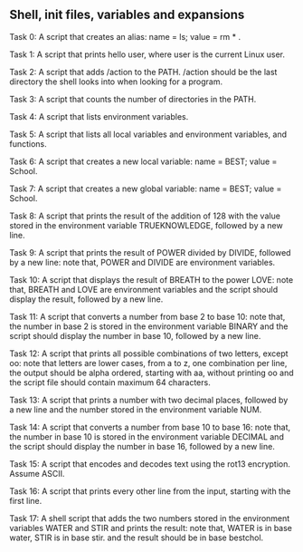 ## Shell, init files, variables and expansions

Task 0: A script that creates an alias: name = ls; value = rm * .

Task 1: A script that prints hello user, where user is the current Linux user.

Task 2: A script that adds /action to the PATH. /action should be the last directory the shell looks into when looking for a program.

Task 3: A script that counts the number of directories in the PATH.

Task 4: A script that lists environment variables.

Task 5: A script that lists all local variables and environment variables, and functions.

Task 6: A script that creates a new local variable: name =  BEST; value = School.

Task 7: A script that creates a new global variable: name = BEST; value = School.

Task 8: A script that prints the result of the addition of 128 with the value stored in the environment variable TRUEKNOWLEDGE, followed by a new line.

Task 9: A script that prints the result of POWER divided by DIVIDE, followed by a new line: note that, POWER and DIVIDE are environment variables.

Task 10: A script that displays the result of BREATH to the power LOVE: note that, BREATH and LOVE are environment variables and the script should display the result, followed by a new line.

Task 11: A script that converts a number from base 2 to base 10: note that, the number in base 2 is stored in the environment variable BINARY and the script should display the number in base 10, followed by a new line.

Task 12: A  script that prints all possible combinations of two letters, except oo: note that letters are lower cases, from a to z, one combination per line, the output should be alpha ordered, starting with aa, without printing oo and the script file should contain maximum 64 characters.

Task 13: A script that prints a number with two decimal places, followed by a new line and the number stored in the environment variable NUM.

Task 14: A script that converts a number from base 10 to base 16: note that, the number in base 10 is stored in the environment variable DECIMAL and the script should display the number in base 16, followed by a new line.

Task 15: A script that encodes and decodes text using the rot13 encryption. Assume ASCII.

Task 16: A script that prints every other line from the input, starting with the first line.

Task 17: A shell script that adds the two numbers stored in the environment variables WATER and STIR and prints the result: note that, WATER is in base water, STIR is in base stir. and the result should be in base bestchol.
